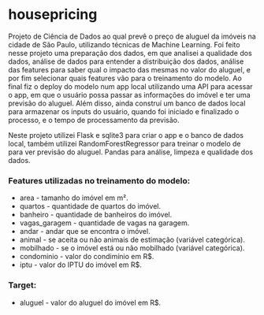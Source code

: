 # housepricing

  Projeto de Ciência de Dados ao qual prevê o preço de aluguel da imóveis na cidade de São Paulo, utilizando técnicas de Machine Learning. Foi feito nesse projeto uma preparação dos dados, em que analisei a qualidade dos dados, análise de dados para entender a distribuição dos dados, análise das features para saber qual o impacto das mesmas no valor do aluguel, e por fim selecionar quais features vão para o treinamento do modelo. Ao final fiz o deploy do modelo num app local utilizando uma API para acessar o app, em que o usuário possa passar as informações do imóvel e ter uma previsão do aluguel. Além disso, ainda construí um banco de dados local para armazenar os inputs do usuário, quando foi iniciado e finalizado o processo, e o tempo de processamento da previsão.

  Neste projeto utilizei Flask e sqlite3 para criar o app e o banco de dados local, também utilizei RandomForestRegressor para treinar o modelo de para ver previsão do aluguel. Pandas para análise, limpeza e qualidade dos dados.
  
  ### Features utilizadas no treinamento do modelo: 
  <ul>
    <li>area - tamanho do imóvel em m².</li>
    <li>quartos - quantidade de quartos do imóvel.</li>
    <li>banheiro - quantidade de banheiros do imóvel.</li>
    <li>vagas_garagem - quantidade de vagas na garagem.</li>
    <li>andar - andar que se encontra o imóvel.</li>
    <li>animal - se aceita ou não animais de estimação (variável categórica).</li>
    <li>mobilhado - se o imóvel está ou não mobilhado (variável categórica).</li>
    <li>condominio - valor do condimínio em R$.</li>
    <li>iptu - valor do IPTU do imóvel em R$.</li>
  </ul>
  
  ### Target:
  <ul><li>aluguel - valor do aluguel do imóvel em R$.</li></ul>
